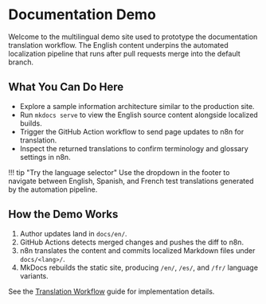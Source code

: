 # Documentation Demo

Welcome to the multilingual demo site used to prototype the documentation translation workflow. The English content underpins the automated localization pipeline that runs after pull requests merge into the default branch.

## What You Can Do Here

- Explore a sample information architecture similar to the production site.
- Run `mkdocs serve` to view the English source content alongside localized builds.
- Trigger the GitHub Action workflow to send page updates to n8n for translation.
- Inspect the returned translations to confirm terminology and glossary settings in n8n.

!!! tip "Try the language selector"
    Use the dropdown in the footer to navigate between English, Spanish, and French test translations generated by the automation pipeline.

## How the Demo Works

1. Author updates land in `docs/en/`.
2. GitHub Actions detects merged changes and pushes the diff to n8n.
3. n8n translates the content and commits localized Markdown files under `docs/<lang>/`.
4. MkDocs rebuilds the static site, producing `/en/`, `/es/`, and `/fr/` language variants.

See the [Translation Workflow](guides/translation-flow.md) guide for implementation details.
